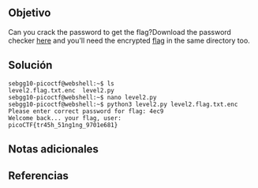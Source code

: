 ## Objetivo
Can you crack the password to get the flag?Download the password checker [here](https://artifacts.picoctf.net/c/14/level2.py) and you'll need the encrypted [flag](https://artifacts.picoctf.net/c/14/level2.flag.txt.enc) in the same directory too.
## Solución

```
sebgg10-picoctf@webshell:~$ ls
level2.flag.txt.enc  level2.py
sebgg10-picoctf@webshell:~$ nano level2.py 
sebgg10-picoctf@webshell:~$ python3 level2.py level2.flag.txt.enc 
Please enter correct password for flag: 4ec9
Welcome back... your flag, user:
picoCTF{tr45h_51ng1ng_9701e681}

```
## Notas adicionales
## Referencias
